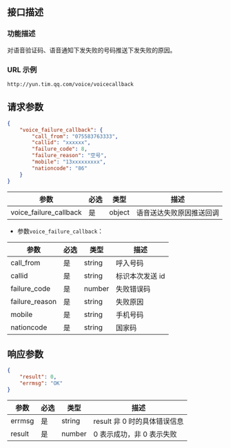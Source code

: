 ## 接口描述
### 功能描述
对语音验证码、语音通知下发失败的号码推送下发失败的原因。

### URL 示例
`http://yun.tim.qq.com/voice/voicecallback`

## 请求参数
```json
{
    "voice_failure_callback": {
        "call_from": "075583763333",
        "callid": "xxxxxx",
        "failure_code": 8,
        "failure_reason": "空号",
        "mobile": "13xxxxxxxxx",
        "nationcode": "86"
    }
}
```
| 参数                   | 必选 | 类型   | 描述                     |
|------------------------|------|--------|--------------------------|
| voice_failure_callback | 是   | object | 语音送达失败原因推送回调 |

- 参数`voice_failure_callback`：

| 参数           | 必选 | 类型   | 描述           |
|----------------|------|--------|----------------|
| call_from      | 是   | string | 呼入号码       |
| callid         | 是   | string | 标识本次发送 id |
| failure_code   | 是   | number | 失败错误码     |
| failure_reason | 是   | string | 失败原因       |
| mobile         | 是   | string | 手机号码       |
| nationcode     | 是   | string | 国家码         |
## 响应参数
```json
{
    "result": 0,
    "errmsg": "OK"
}
```
| 参数   | 必选 | 类型   | 描述                      |
|--------|------|--------|---------------------------|
| errmsg | 是   | string | result 非 0 时的具体错误信息 |
| result | 是   | number | 0 表示成功，非 0 表示失败    |


